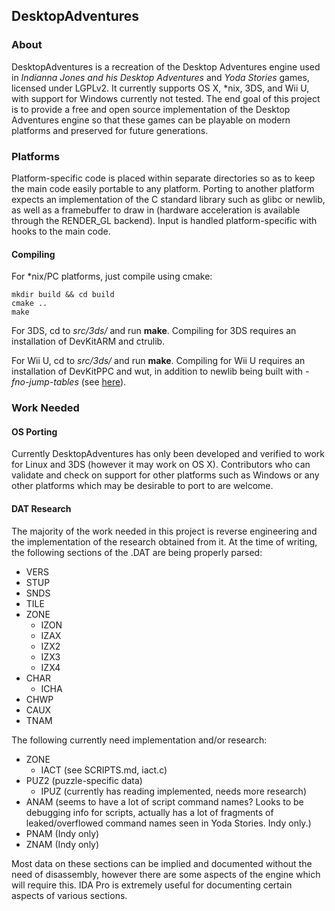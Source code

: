 ## DesktopAdventures

### About

DesktopAdventures is a recreation of the Desktop Adventures engine used in *Indianna Jones and his Desktop Adventures* and *Yoda Stories* games, licensed under LGPLv2. It currently supports OS X, *nix, 3DS, and Wii U, with support for Windows currently not tested. The end goal of this project is to provide a free and open source implementation of the Desktop Adventures engine so that these games can be playable on modern platforms and preserved for future generations.

### Platforms

Platform-specific code is placed within separate directories so as to keep the main code easily portable to any platform. Porting to another platform expects an implementation of the C standard library such as glibc or newlib, as well as a framebuffer to draw in (hardware acceleration is available through the RENDER_GL backend). Input is handled platform-specific with hooks to the main code.

#### Compiling

For *nix/PC platforms, just compile using cmake:
```
mkdir build && cd build
cmake ..
make
```

For 3DS, cd to *src/3ds/* and run **make**. Compiling for 3DS requires an installation of DevKitARM and ctrulib.

For Wii U, cd to *src/3ds/* and run **make**. Compiling for Wii U requires an installation of DevKitPPC and wut, in addition to newlib being built with *-fno-jump-tables* (see [here](https://github.com/devkitPro/buildscripts/issues/19)).

### Work Needed

#### OS Porting

Currently DesktopAdventures has only been developed and verified to work for Linux and 3DS (however it may work on OS X). Contributors who can validate and check on support for other platforms such as Windows or any other platforms which may be desirable to port to are welcome.

#### DAT Research

The majority of the work needed in this project is reverse engineering and the implementation of the research obtained from it. At the time of writing, the following sections of the .DAT are being properly parsed:

- VERS
- STUP
- SNDS
- TILE
- ZONE
  - IZON
  - IZAX
  - IZX2
  - IZX3
  - IZX4
- CHAR
  - ICHA
- CHWP
- CAUX
- TNAM

The following currently need implementation and/or research:

- ZONE
  - IACT (see SCRIPTS.md, iact.c)
- PUZ2 (puzzle-specific data)
  - IPUZ (currently has reading implemented, needs more research)
- ANAM (seems to have a lot of script command names? Looks to be debugging info for scripts, actually has a lot of fragments of leaked/overflowed command names seen in Yoda Stories. Indy only.)
- PNAM (Indy only)
- ZNAM (Indy only)

Most data on these sections can be implied and documented without the need of disassembly, however there are some aspects of the engine which will require this. IDA Pro is extremely useful for documenting certain aspects of various sections.
